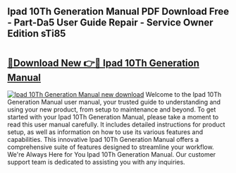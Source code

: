 ## Ipad 10Th Generation Manual PDF Download Free - Part-Da5 User Guide Repair - Service Owner Edition sTi85

# <h2><a href="http://bc27483.oget.top/?id=Ipad+10Th+Generation+Manual">🔗Download New 👉🔴 Ipad 10Th Generation Manual</a></h2>

[![Ipad 10Th Generation Manual new download](https://i.imgur.com/5g1atiW.png)](http://bc27483.oget.top/?id=Ipad+10Th+Generation+Manual)
Welcome to the Ipad 10Th Generation Manual user manual, your trusted guide to understanding and using your new product, from setup to maintenance and beyond. To get started with your Ipad 10Th Generation Manual, please take a moment to read this user manual carefully. It includes detailed instructions for product setup, as well as information on how to use its various features and capabilities. This innovative Ipad 10Th Generation Manual offers a comprehensive suite of features designed to streamline your workflow. We're Always Here for You Ipad 10Th Generation Manual. Our customer support team is dedicated to assisting you with any inquiries.
